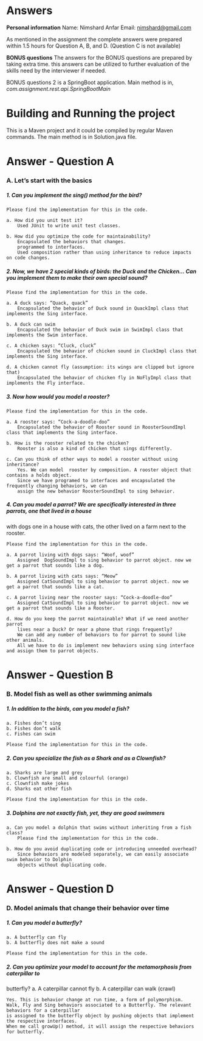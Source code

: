 # Answers

**Personal information**
Name: Nimshard Anfar
Email: nimshard@gmail.com


As mentioned in the assignment the complete answers were prepared within 1.5 hours for
Question A, B, and D. (Question C is not available)

**BONUS questions**
The answers for the BONUS questions are prepared by taking extra time.
this answers can be utilized to further evaluation of the skills need by
the interviewer if needed.

BONUS questions 2 is a SpringBoot application.
Main method is in,
*com.assignment.rest.api.SpringBootMain*


# Building and Running the project

This is a Maven project and it could be compiled by regular Maven commands. 
The main method is in Solution.java file.




# Answer - Question A

### A. Let’s start with the basics

##### 1. Can you implement the sing() method for the bird?
	Please find the implementation for this in the code.

	a. How did you unit test it? 
		Used JUnit to write unit test classes.
		
	b. How did you optimize the code for maintainability?
		Encapsulated the behaviors that changes.
		programmed to interfaces.
	    Used composition rather than using inheritance to reduce impacts on code changes.

##### 2. Now, we have 2 special kinds of birds: the Duck and the Chicken... Can you implement them to make their own special sound?
	Please find the implementation for this in the code.

	a. A duck says: “Quack, quack”
		Encapsulated the behavior of Duck sound in QuackImpl class that implements the Sing interface.

	b. A duck can swim
		Encapsulated the behavior of Duck swim in SwimImpl class that implements the Swim interface.

	c. A chicken says: “Cluck, cluck”
		Encapsulated the behavior of chicken sound in CluckImpl class that implements the Sing interface.

	d. A chicken cannot fly (assumption: its wings are clipped but ignore that)
		Encapsulated the behavior of chicken fly in NoFlyImpl class that implements the Fly interface.

##### 3. Now how would you model a rooster?
	Please find the implementation for this in the code.

	a. A rooster says: “Cock-a-doodle-doo”
		Encapsulated the behavior of Rooster sound in RoosterSoundImpl class that implements the Sing interface.

	b. How is the rooster related to the chicken?
		Rooster is also a kind of chicken that sings differently.

	c. Can you think of other ways to model a rooster without using inheritance?
		Yes. We can model  rooster by composition. A rooster object that contains a holds object.
		Since we have programed to interfaces and encapsulated the frequently changing behaviors, we can 
		assign the new behavior RoosterSoundImpl to sing behavior.

##### 4.	Can you model a parrot? We are specifically interested in three parrots, one that lived in a house 
with dogs one in a house with cats, the other lived on a farm next to the rooster.

	Please find the implementation for this in the code.

	a. A parrot living with dogs says: “Woof, woof”
		Assigned  DogSoundImpl to sing behavior to parrot object. now we get a parrot that sounds like a dog.

	b. A parrot living with cats says: “Meow”
		Assigned CatSoundImpl to sing behavior to parrot object. now we get a parrot that sounds like a cat.

	c. A parrot living near the rooster says: “Cock-a-doodle-doo”
		Assigned CatSoundImpl to sing behavior to parrot object. now we get a parrot that sounds like a Rooster.

	d. How do you keep the parrot maintainable? What if we need another parrot
		lives near a Duck? Or near a phone that rings frequently?
		We can add any number of behaviors to for parrot to sound like other animals. 
		All we have to do is implement new behaviors using sing interface and assign them to parrot objects.

# Answer - Question B

### B. Model fish as well as other swimming animals

##### 1. In addition to the birds, can you model a fish?
	a. Fishes don’t sing
	b. Fishes don’t walk
	c. Fishes can swim

	Please find the implementation for this in the code.

##### 2. Can you specialize the fish as a Shark and as a Clownfish?
	a. Sharks are large and grey
	b. Clownfish are small and colourful (orange)
	c. Clownfish make jokes
	d. Sharks eat other fish

	Please find the implementation for this in the code.

##### 3. Dolphins are not exactly fish, yet, they are good swimmers
	a. Can you model a dolphin that swims without inheriting from a fish class?
		Please find the implementation for this in the code.

	b. How do you avoid duplicating code or introducing unneeded overhead?
		Since behaviors are modeled separately, we can easily associate swim behavior to Dolphin
		objects without duplicating code.

# Answer - Question D

### D. Model animals that change their behavior over time

##### 1. Can you model a butterfly?
	a. A butterfly can fly
	b. A butterfly does not make a sound

	Please find the implementation for this in the code.

##### 2. Can you optimize your model to account for the metamorphosis from caterpillar to
butterfly?
	a. A caterpillar cannot fly
	b. A caterpillar can walk (crawl)

	Yes. This is behavior change at run time, a form of polymorphism.
    Walk, Fly and Sing behaviors associated to a Butterfly. The relevant behaviors for a caterpillar
	is assigned to the butterfly object by pushing objects that implement the respective interfaces.
	When me call growUp() method, it will assign the respective behaviors for butterfly.